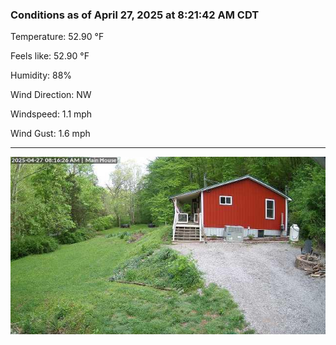 ### Conditions as of April 27, 2025 at 8:21:42 AM CDT 

Temperature: 52.90 &deg;F

Feels like: 52.90 &deg;F

Humidity: 88%

Wind Direction: NW

Windspeed: 1.1 mph

Wind Gust: 1.6 mph

---

<img src="./images/latest.jpeg"/>

